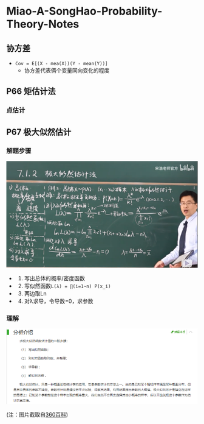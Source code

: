 # Miao-A-SongHao-Probability-Theory-Notes

## 协方差
- `Cov = E[(X - mea(X))(Y - mean(Y))]`
  - 协方差代表俩个变量同向变化的程度

## P66 矩估计法
### 点估计

## P67 极大似然估计
### 解题步骤
![](resource/极大似然.png)
- 1. 写出总体的概率/密度函数
- 2. 写似然函数`L(λ) = ∏(i=1~n) P(x_i)`
- 3. 两边取Ln
- 4. 对λ求导，令导数=0，求参数
### 理解
![](resource/极大似然360.png)

(注：图片截取自[360百科](https://baike.so.com/doc/6932153-7154476.html))
